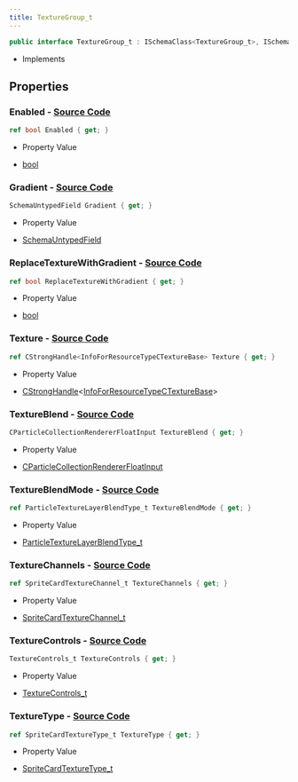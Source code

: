 ```yaml
---
title: TextureGroup_t
---
```


```csharp
public interface TextureGroup_t : ISchemaClass<TextureGroup_t>, ISchemaField, ISchemaClass, INativeHandle
```

- Implements

## Properties

### **Enabled** - [Source Code](https://github.com/swiftly-solution/swiftlys2/blob/main/managed/src/SwiftlyS2.Generated/Schemas/Interfaces/TextureGroup_t.cs#L16)

```csharp
ref bool Enabled { get; }
```

- Property Value

- [bool](https://learn.microsoft.com/dotnet/api/system.boolean)

### **Gradient** - [Source Code](https://github.com/swiftly-solution/swiftlys2/blob/main/managed/src/SwiftlyS2.Generated/Schemas/Interfaces/TextureGroup_t.cs#L23)

```csharp
SchemaUntypedField Gradient { get; }
```

- Property Value

- [SchemaUntypedField](/docs/api/shared/schemas/schemauntypedfield)

### **ReplaceTextureWithGradient** - [Source Code](https://github.com/swiftly-solution/swiftlys2/blob/main/managed/src/SwiftlyS2.Generated/Schemas/Interfaces/TextureGroup_t.cs#L18)

```csharp
ref bool ReplaceTextureWithGradient { get; }
```

- Property Value

- [bool](https://learn.microsoft.com/dotnet/api/system.boolean)

### **Texture** - [Source Code](https://github.com/swiftly-solution/swiftlys2/blob/main/managed/src/SwiftlyS2.Generated/Schemas/Interfaces/TextureGroup_t.cs#L20)

```csharp
ref CStrongHandle<InfoForResourceTypeCTextureBase> Texture { get; }
```

- Property Value

- [CStrongHandle](/docs/api/shared/natives/cstronghandle-1)<[InfoForResourceTypeCTextureBase](/docs/api/shared/schemadefinitions/infoforresourcetypectexturebase)>

### **TextureBlend** - [Source Code](https://github.com/swiftly-solution/swiftlys2/blob/main/managed/src/SwiftlyS2.Generated/Schemas/Interfaces/TextureGroup_t.cs#L31)

```csharp
CParticleCollectionRendererFloatInput TextureBlend { get; }
```

- Property Value

- [CParticleCollectionRendererFloatInput](/docs/api/shared/schemadefinitions/cparticlecollectionrendererfloatinput)

### **TextureBlendMode** - [Source Code](https://github.com/swiftly-solution/swiftlys2/blob/main/managed/src/SwiftlyS2.Generated/Schemas/Interfaces/TextureGroup_t.cs#L29)

```csharp
ref ParticleTextureLayerBlendType_t TextureBlendMode { get; }
```

- Property Value

- [ParticleTextureLayerBlendType_t](/docs/api/shared/schemadefinitions/particletexturelayerblendtype_t)

### **TextureChannels** - [Source Code](https://github.com/swiftly-solution/swiftlys2/blob/main/managed/src/SwiftlyS2.Generated/Schemas/Interfaces/TextureGroup_t.cs#L27)

```csharp
ref SpriteCardTextureChannel_t TextureChannels { get; }
```

- Property Value

- [SpriteCardTextureChannel_t](/docs/api/shared/schemadefinitions/spritecardtexturechannel_t)

### **TextureControls** - [Source Code](https://github.com/swiftly-solution/swiftlys2/blob/main/managed/src/SwiftlyS2.Generated/Schemas/Interfaces/TextureGroup_t.cs#L33)

```csharp
TextureControls_t TextureControls { get; }
```

- Property Value

- [TextureControls_t](/docs/api/shared/schemadefinitions/texturecontrols_t)

### **TextureType** - [Source Code](https://github.com/swiftly-solution/swiftlys2/blob/main/managed/src/SwiftlyS2.Generated/Schemas/Interfaces/TextureGroup_t.cs#L25)

```csharp
ref SpriteCardTextureType_t TextureType { get; }
```

- Property Value

- [SpriteCardTextureType_t](/docs/api/shared/schemadefinitions/spritecardtexturetype_t)

